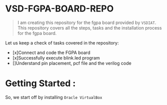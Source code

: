 # VSD-FGPA-BOARD-REPO
> I am creating this repository for the fgpa board provided by `VSDIAT`. This repository covers all the steps, tasks and the installation process for the fgpa board.

Let us keep a check of tasks covered in the repository:
- [x]Connect and code the FGPA board
- [x]Successfully execute blink.led program
- []Understand pin placement, pcf file and the verilog code
# Getting Started :
So, we start off by installing `Oracle VirtualBox` 
